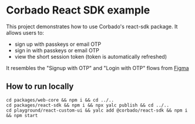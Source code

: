 # Corbado React SDK example

This project demonstrates how to use Corbado's react-sdk package.
It allows users to:
- sign up with passkeys or email OTP
- sign in with passkeys or email OTP
- view the short session token (token is automatically refreshed)

It resembles the "Signup with OTP" and "Login with OTP" flows from [Figma](https://www.figma.com/file/t68RCXKUvpdg7ljj2X0zGb/Corbado-Developer-Panel?type=design&node-id=1272-96&mode=design&t=ATURw9BEwrTdGxNn-0)

## How to run locally
```
cd packages/web-core && npm i && cd ../..
cd packages/react-sdk && npm i && npx yalc publish && cd ../..
cd playground/react-custom-ui && yalc add @corbado/react-sdk && npm i && npm start
```
